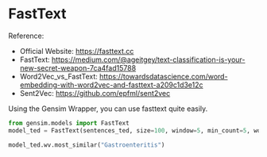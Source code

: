 # FastText

Reference: 

- Official Website: https://fasttext.cc
- FastText: https://medium.com/@ageitgey/text-classification-is-your-new-secret-weapon-7ca4fad15788
- Word2Vec_vs_FastText: https://towardsdatascience.com/word-embedding-with-word2vec-and-fasttext-a209c1d3e12c
- Sent2Vec: https://github.com/epfml/sent2vec

Using the Gensim Wrapper, you can use fasttext quite easily. 

```py 
from gensim.models import FastText
model_ted = FastText(sentences_ted, size=100, window=5, min_count=5, workers=4,sg=1)

model_ted.wv.most_similar("Gastroenteritis")
```